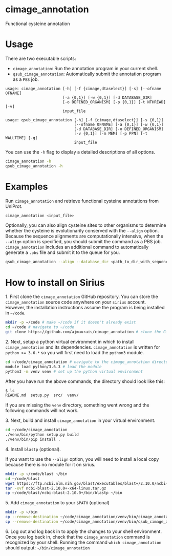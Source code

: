 # cimage_annotation
Functional cysteine annotation

# Usage
There are two executable scripts:

* `cimage_annotation`: Run the annotation program in your current shell.
* `qsub_cimage_annotation`: Automatically submit the annotation program as a `PBS` job.

```
usage: cimage_annotation [-h] [-f {cimage,dtaselect}] [-s] [--ofname OFNAME]
                         [-a {0,1}] [-w {0,1}] [-d DATABASE_DIR]
                         [-o DEFINED_ORGANISM] [-p {0,1}] [-t NTHREAD] [-v]
                         input_file

usage: qsub_cimage_annotation [-h] [-f {cimage,dtaselect}] [-s {0,1}]
                              [--ofname OFNAME] [-a {0,1}] [-w {0,1}]
                              [-d DATABASE_DIR] [-o DEFINED_ORGANISM]
                              [-v {0,1}] [-m MEM] [-p PPN] [-t WALLTIME] [-g]
                              input_file
```

You can use the `-h` flag to display a detailed descriptions of all options.
```bash
cimage_annotation -h
qsub_cimage_annotation -h
```

# Examples

Run `cimage_annotation` and retrieve functional cysteine annotations from UniProt.
```bash
cimage_annotation <input_file>
```

Optionally, you can also align cysteine sites to other organisms to determine whether the cysteine is evolutionarily conserved with the `--align` option. Because the sequence alignments are computationally intensive, when the `--align` option is specified, you should submit the command as a PBS job. `cimage_annotation` includes an additional command to automatically generate a `.pbs` file and submit it to the queue for you.
```bash
qsub_cimage_annotation --align --database_dir <path_to_dir_with_sequence_databases> -g <input_file>
```

# How to install on Sirius

1\. First clone the `cimage_annotation` GitHub repository. You can store the `cimage_annotation` source code anywhere on your `sirius` account. However, the installation instructions assume the program is being installed in `~/code`. 

```bash
mkdir -p ~/code # make ~/code if it doesn't already exist
cd ~/code # navigate to ~/code
git clone https://github.com/ajmaurais/cimage_annotation # clone the GitHub repository
```

2\. Next, setup a python virtual environment in which to install `cimage_annotation` and its dependencies. `cimage_annotation` is written for `python >= 3.6.*` so you will first need to load the `python3` module.

```bash
cd ~/code/cimage_annotation # navigate to the cimage_annotation directory
module load python/3.6.3 # load the module
python3 -m venv venv # set up the python virtual environment
```

After you have run the above commands, the directory should look like this:
```bash
$ ls
README.md  setup.py  src/  venv/
```
If you are missing the `venv` directory, something went wrong and the following commands will not work.

3\. Next, build and install `cimage_annotation` in your virtual environment.

```bash
cd ~/code/cimage_annotation
./venv/bin/python setup.py build
./venv/bin/pip install .
```

4\. Install `blastp` (optional).

If you want to use the `--align` option, you will need to install a local copy because there is no module for it on sirius.

```bash
mkdir -p ~/code/blast ~/bin
cd ~/code/blast
wget https://ftp.ncbi.nlm.nih.gov/blast/executables/blast+/2.10.0/ncbi-blast-2.10.0+-x64-linux.tar.gz
tar -xvf ncbi-blast-2.10.0+-x64-linux.tar.gz
cp ~/code/blast/ncbi-blast-2.10.0+/bin/blastp ~/bin
```

5\. Add `cimage_annotation` to your `$PATH` (optional)

```bash
mkdir -p ~/bin
cp --remove-destination ~/code/cimage_annotation/venv/bin/cimage_annotation ~/bin
cp --remove-destination ~/code/cimage_annotation/venv/bin/qsub_cimage_annotation ~/bin
```

6\. Log out and log back in to apply the changes to your shell environment. Once you log back in, check that the `cimage_annotation` command is recognized by your shell. Running the command `which cimage_annotation` should output: `~/bin/cimage_annotation`
